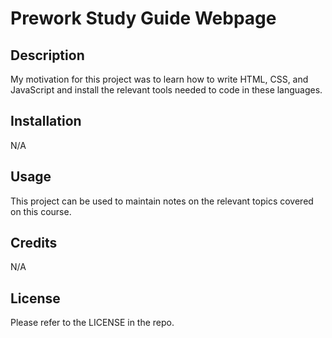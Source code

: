 # Prework Study Guide Webpage

## Description

My motivation for this project was to learn how to write HTML, CSS, and JavaScript and install the relevant tools needed to code in these languages. 

## Installation

N/A

## Usage

This project can be used to maintain notes on the relevant topics covered on this course.

## Credits

N/A

## License

Please refer to the LICENSE in the repo.